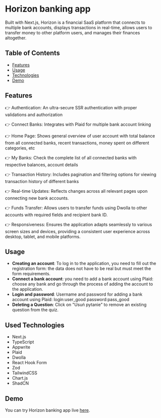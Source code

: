 # Horizon banking app

Built with Next.js, Horizon is a financial SaaS platform that connects to multiple bank accounts, displays transactions in real-time, allows users to transfer money to other platform users, and manages their finances altogether.
## Table of Contents

- [Features](#features)
- [Usage](#usage)
- [Technologies](#technologies)
- [Demo](#demo)


## Features

👉 Authentication: An ultra-secure SSR authentication with proper validations and authorization

👉 Connect Banks: Integrates with Plaid for multiple bank account linking

👉 Home Page: Shows general overview of user account with total balance from all connected banks, recent transactions, money spent on different categories, etc

👉 My Banks: Check the complete list of all connected banks with respective balances, account details

👉 Transaction History: Includes pagination and filtering options for viewing transaction history of different banks

👉 Real-time Updates: Reflects changes across all relevant pages upon connecting new bank accounts.

👉 Funds Transfer: Allows users to transfer funds using Dwolla to other accounts with required fields and recipient bank ID.

👉 Responsiveness: Ensures the application adapts seamlessly to various screen sizes and devices, providing a consistent user experience across desktop, tablet, and mobile platforms.

## Usage

- **Creating an account**: To log in to the application, you need to fill out the registration form: the data does not have to be real but must meet the form requirements.
- **Connect a bank account**: you need to add a bank account using Plaid: choose any bank and go through the process of adding the account to the application.
- **Login and password**: Username and password for adding a bank account using Plaid:
  login:user_good
  password:pass_good
- **Deleting a Question**: Click on "Usuń pytanie" to remove an existing question from the quiz.

## Used Technologies

- Next.js
- TypeScript
- Appwrite
- Plaid
- Dwolla
- React Hook Form
- Zod
- TailwindCSS
- Chart.js
- ShadCN

## Demo

You can try Horizon banking app live [here](https://banking-app-seven-navy.vercel.app/).
